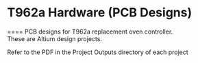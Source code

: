 # T962a Hardware (PCB Designs)
====
PCB designs for T962a replacement oven controller.  
These are Altium design projects.  

Refer to the PDF in the Project Outputs directory of each project
